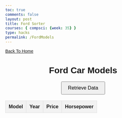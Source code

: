 ```yaml
---
toc: true
comments: false
layout: post
title: Ford Sorter
courses: { compsci: {week: 35} }
type: hacks
permalink: /FordModels
---
```


<html lang="en">
<head>
    <meta charset="UTF-8">
    <meta name="viewport" content="width=device-width, initial-scale=1.0">
    <title>Ford Car Models</title>
    <style>
        body {
            font-family: Arial, sans-serif;
            margin: 20px;
        }
        h1 {
            text-align: center;
        }
        table {
            width: 100%;
            border-collapse: collapse;
            margin: 20px 0;
        }
        th, td {
            padding: 10px;
            border: 1px solid #ddd;
            text-align: left;
        }
        th {
            cursor: pointer;
            background-color: #f2f2f2;
        }
        th:hover {
            background-color: #ddd;
        }
        th.sort-asc:after {
            content: " ▲";
        }
        th.sort-desc:after {
            content: " ▼";
        }
        button {
            display: block;
            margin: 20px auto;
            padding: 10px 20px;
            font-size: 16px;
            cursor: pointer;
        }
    </style>
<div class="button">
            <a href="CarHome">Back To Home</a>

<body>
    <h1>Ford Car Models</h1>
    <button id="fetchDataBtn">Retrieve Data</button>
    <table id="carTable">
        <thead>
            <tr>
                <th onclick="sortTable('model_name')">Model</th>
                <th onclick="sortTable('year')">Year</th>
                <th onclick="sortTable('price')">Price</th>
                <th onclick="sortTable('horsepower')">Horsepower</th>
            </tr>
        </thead>
        <tbody>
            <!-- Data will be inserted here -->
        </tbody>
    </table>
    <script>
        document.getElementById('fetchDataBtn').addEventListener('click', fetchCarData);
        let currentSortColumn = '';
        let currentSortOrder = 'asc';
        function fetchCarData() {
            fetch('http://127.0.0.1:5000/cars/ford')
                .then(response => response.json())
                .then(data => {
                    populateTable(data);
                })
                .catch(error => {
                    console.error('Error fetching data:', error);
                });
        }
        function sortTable(column) {
            if (currentSortColumn === column) {
                currentSortOrder = currentSortOrder === 'asc' ? 'desc' : 'asc';
            } else {
                currentSortColumn = column;
                currentSortOrder = 'asc';
            }
            fetch(`http://127.0.0.1:5000/sort_cars/ford?sort_by=${column}&order=${currentSortOrder}`)
                .then(response => response.json())
                .then(data => {
                    populateTable(data);
                    updateSortIndicators(column);
                })
                .catch(error => {
                    console.error('Error sorting data:', error);
                });
        }
        function populateTable(data) {
            const tableBody = document.getElementById('carTable').getElementsByTagName('tbody')[0];
            tableBody.innerHTML = ''; // Clear previous data
            data.forEach(car => {
                const row = tableBody.insertRow();
                row.insertCell(0).innerText = car.model_name;
                row.insertCell(1).innerText = car.year;
                row.insertCell(2).innerText = `$${car.price.toFixed(2)}`;
                row.insertCell(3).innerText = car.horsepower;
            });
        }
        function updateSortIndicators(column) {
            const ths = document.querySelectorAll("#carTable th");
            ths.forEach(th => {
                th.classList.remove("sort-asc", "sort-desc");
            });
            const sortedTh = Array.from(ths).find(th => th.innerText.toLowerCase() === column);
            if (sortedTh) {
                sortedTh.classList.add(currentSortOrder === 'asc' ? 'sort-asc' : 'sort-desc');
            }
        }
    </script>
</body>

